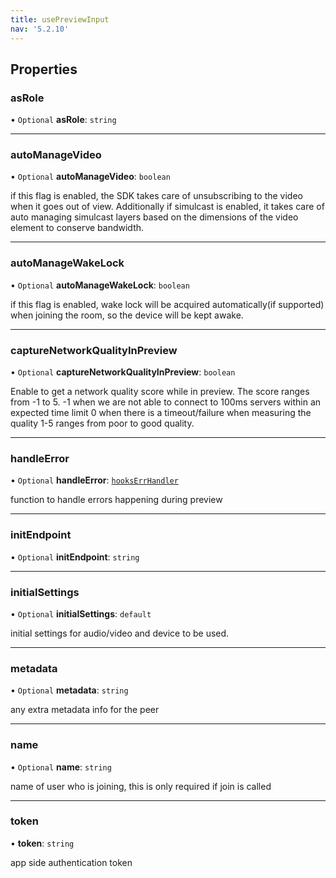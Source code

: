 ```yaml
---
title: usePreviewInput
nav: '5.2.10'
---
```


## Properties

### asRole

• `Optional` **asRole**: `string`

---

### autoManageVideo

• `Optional` **autoManageVideo**: `boolean`

if this flag is enabled, the SDK takes care of unsubscribing to the video when it goes out of view.
Additionally if simulcast is enabled, it takes care of auto managing simulcast layers based on the
dimensions of the video element to conserve bandwidth.

---

### autoManageWakeLock

• `Optional` **autoManageWakeLock**: `boolean`

if this flag is enabled, wake lock will be acquired automatically(if supported) when joining the room, so the device
will be kept awake.

---

### captureNetworkQualityInPreview

• `Optional` **captureNetworkQualityInPreview**: `boolean`

Enable to get a network quality score while in preview. The score ranges from -1 to 5.
-1 when we are not able to connect to 100ms servers within an expected time limit
0 when there is a timeout/failure when measuring the quality
1-5 ranges from poor to good quality.

---

### handleError

• `Optional` **handleError**: [`hooksErrHandler`](/api-reference/javascript/v2/react-hooks/home/content#hookserrhandler)

function to handle errors happening during preview

---

### initEndpoint

• `Optional` **initEndpoint**: `string`

---

### initialSettings

• `Optional` **initialSettings**: `default`

initial settings for audio/video and device to be used.

---

### metadata

• `Optional` **metadata**: `string`

any extra metadata info for the peer

---

### name

• `Optional` **name**: `string`

name of user who is joining, this is only required if join is called

---

### token

• **token**: `string`

app side authentication token
